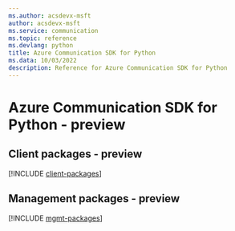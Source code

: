 ```yaml
---
ms.author: acsdevx-msft
author: acsdevx-msft
ms.service: communication
ms.topic: reference
ms.devlang: python
title: Azure Communication SDK for Python
ms.data: 10/03/2022
description: Reference for Azure Communication SDK for Python
---
```

# Azure Communication SDK for Python - preview

## Client packages - preview
[!INCLUDE [client-packages](communication-client-index.md)]
## Management packages - preview
[!INCLUDE [mgmt-packages](communication-mgmt-index.md)]